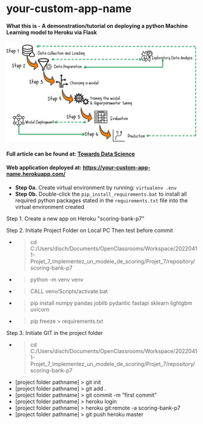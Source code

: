 # your-custom-app-name
#### What this is - A demonstration/tutorial on deploying a python Machine Learning model to Heroku via Flask 
![ml_life_cycle](https://github.com/incubated-geek-cc/mental-healthcare-predictors/blob/main/ml_life_cycle.png)
#### Full article can be found at: [Towards Data Science](https://towardsdatascience.com/deploy-your-python-machine-learning-models-on-heroku-in-3-steps-dc5b6aca73d9)
#### Web application deployed at: https://your-custom-app-name.herokuapp.com/

* **Step 0a.** Create virtual environment by running: `virtualenv .env` 
* **Step 0b.** Double-click the `pip_install_requirements.bat` to install all required python packages stated in the `requirements.txt` file into the virtual environment created

Step 1. Create a new app on Heroku "scoring-bank-p7"

Step 2. Initiate Project Folder on Local PC
Then test before commit
* >cd C:/Users/disch/Documents/OpenClassrooms/Workspace/20220411-Projet_7_Implementez_un_modele_de_scoring/Projet_7/repository/scoring-bank-p7
* >python -m venv venv
* >CALL venv/Scripts/activate.bat
* >pip install numpy pandas joblib pydantic fastapi sklearn lightgbm uvicorn
* >pip freeze > requirements.txt

Step 3. Initiate GIT in the project folder
* > cd C:/Users/disch/Documents/OpenClassrooms/Workspace/20220411-Projet_7_Implementez_un_modele_de_scoring/Projet_7/repository/scoring-bank-p7
* [project folder pathname] > git init
* [project folder pathname] > git add .
* [project folder pathname] > git commit -m "first commit"
* [project folder pathname] > heroku login
* [project folder pathname] > heroku git:remote -a scoring-bank-p7
* [project folder pathname] > git push heroku master